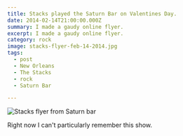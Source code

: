 ```yaml
---
title: Stacks played the Saturn Bar on Valentines Day.
date: 2014-02-14T21:00:00.000Z
summary: I made a gaudy online flyer.
excerpt: I made a gaudy online flyer.
category: rock
image: stacks-flyer-feb-14-2014.jpg
tags:
  - post 
  - New Orleans
  - The Stacks
  - rock
  - Saturn Bar

---
```


![Stacks flyer from Saturn bar](/static/images/stacks-flyer-feb-14-2014.jpg "Stacks flyer from Saturn bar")

Right now I can't particularly remember this show.
